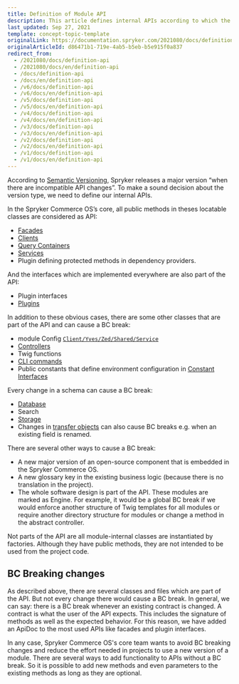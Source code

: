 ```yaml
---
title: Definition of Module API
description: This article defines internal APIs according to which the version type is defined.
last_updated: Sep 27, 2021
template: concept-topic-template
originalLink: https://documentation.spryker.com/2021080/docs/definition-api
originalArticleId: d86471b1-719e-4ab5-b5eb-b5e915f0a837
redirect_from:
  - /2021080/docs/definition-api
  - /2021080/docs/en/definition-api
  - /docs/definition-api
  - /docs/en/definition-api
  - /v6/docs/definition-api
  - /v6/docs/en/definition-api
  - /v5/docs/definition-api
  - /v5/docs/en/definition-api
  - /v4/docs/definition-api
  - /v4/docs/en/definition-api
  - /v3/docs/definition-api
  - /v3/docs/en/definition-api
  - /v2/docs/definition-api
  - /v2/docs/en/definition-api
  - /v1/docs/definition-api
  - /v1/docs/en/definition-api
---
```


According to [Semantic Versioning](http://semver.org/), Spryker releases a major version “when there are incompatible API changes”. To make a sound decision about the version type, we need to define our internal APIs.

In the Spryker Commerce OS’s core, all public methods in theses locatable classes are considered as API:

* [Facades](/docs/scos/dev/back-end-development/zed/business-layer/facade/facade.html)
* [Clients](/docs/scos/dev/back-end-development/client/client.html)
* [Query Containers](/docs/scos/dev/back-end-development/zed/persistence-layer/query-container/query-container.html)
* [Services](/docs/scos/dev/back-end-development/messages-and-errors/registering-a-new-service.html)
* Plugin defining protected methods in dependency providers.

And the interfaces which are implemented everywhere are also part of the API:

* Plugin interfaces
* [Plugins](/docs/scos/dev/back-end-development/plugins/plugins.html)

In addition to these obvious cases, there are some other classes that are part of the API and can cause a BC break:

* module Config [`Client/Yves/Zed/Shared/Service`](/docs/scos/dev/back-end-development/data-manipulation/configuration-management.html)
* [Controllers](/docs/scos/dev/back-end-development/yves/controllers-and-actions.html)
* Twig functions
* [CLI commands](/docs/scos/dev/back-end-development/console-commands/implementing-a-new-console-command.html)
* Public constants that define environment configuration in [Constant Interfaces](/docs/scos/dev/back-end-development/data-manipulation/configuration-management.html)

Every change in a schema can cause a BC break:

* [Database](/docs/scos/dev/back-end-development/zed/persistence-layer/database-schema-definition.html)
* Search
* [Storage](/docs/scos/dev/back-end-development/client/using-and-configuring-redis-as-a-key-value-storage.html)
* Changes in [transfer objects](/docs/scos/dev/back-end-development/data-manipulation/data-ingestion/structural-preparations/creating-using-and-extending-the-transfer-objects.html) can also cause BC breaks e.g. when an existing field is renamed.

There are several other ways to cause a BC break:

* A new major version of an open-source component that is embedded in the Spryker Commerce OS.
* A new glossary key in the existing business logic (because there is no translation in the project).
* The whole software design is part of the API. These modules are marked as Engine. For example, it would be a global BC break if we would enforce another structure of Twig templates for all modules or require another directory structure for modules or change a method in the abstract controller.

Not parts of the API are all module-internal classes are instantiated by factories. Although they have public methods, they are not intended to be used from the project code.

## BC Breaking changes

As described above, there are several classes and files which are part of the API. But not every change there would cause a BC break. In general, we can say: there is a BC break whenever an existing contract is changed. A contract is what the user of the API expects. This includes the signature of methods as well as the expected behavior. For this reason, we have added an ApiDoc to the most used APIs like facades and plugin interfaces.

In any case, Spryker Commerce OS's core team wants to avoid BC breaking changes and reduce the effort needed in projects to use a new version of a module. There are several ways to add functionality to APIs without a BC break. So it is possible to add new methods and even parameters to the existing methods as long as they are optional.
